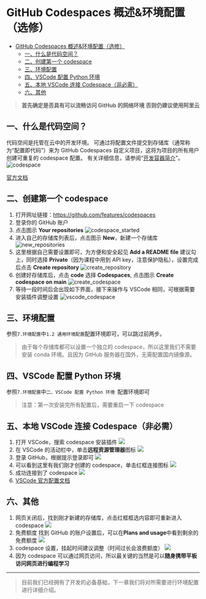 # GitHub Codespaces 概述&环境配置（选修）

- [GitHub Codespaces 概述\&环境配置（选修）](#github-codespaces-概述环境配置选修)
  - [一、什么是代码空间？](#一什么是代码空间)
  - [二、创建第一个 codespace](#二创建第一个-codespace)
  - [三、环境配置](#三环境配置)
  - [四、VSCode 配置 Python 环境](#四vscode-配置-python-环境)
  - [五、本地 VSCode 连接 Codespace（非必需）](#五本地-vscode-连接-codespace非必需)
  - [六、其他](#六其他)

> **首先确定是否具有可以流畅访问 GitHub 的网络环境**
> **否则仍建议使用阿里云**

## 一、什么是代码空间？

代码空间是托管在云中的开发环境。 可通过将配置文件提交到存储库（通常称为“配置即代码”）来为 GitHub Codespaces 自定义项目，这将为项目的所有用户创建可重复的 codespace 配置。 有关详细信息，请参阅“[开发容器简介](https://docs.github.com/zh/codespaces/setting-up-your-project-for-codespaces/adding-a-dev-container-configuration/introduction-to-dev-containers)”。
![codespace](../figures/C1-6-codespace.png)

[官方文档](https://docs.github.com/en/codespaces/overview)

## 二、创建第一个 codespace

1. 打开网址链接：https://github.com/features/codespaces
2. 登录你的 GitHub 账户
3. 点击图示 **Your repositories**
   ![codespace_started](../figures/C1-6-codespace_started.png)
4. 进入自己的存储库列表后，点击图示 **New**，新建一个存储库
   ![new_repositories](../figures/C1-6-new_repositories.png)
5. 这里根据自己需要设置即可，为方便和安全起见 **Add a README file** 建议勾上，同时选择 **Private**（因为课程中用到 API key，注意保护隐私），设置完成后点击 **Create repository**
   ![create_repository](../figures/C1-6-create_repository.png)
6. 创建好存储库后，点击 **code** 选择 **Codespaces**, 点击图示 **Create codespace on main**
   ![create_codespace](../figures/C1-6-create_codespace.png)
7. 等待一段时间后会出现如下界面，接下来操作与 VSCode 相同，可根据需要安装插件调整设置
   ![vscode_codespace](../figures/C1-6-vscode_codespace.png)

## 三、环境配置

参照`7.环境配置`中`1.2 通用环境配置`配置环境即可，可以跳过前两步。

> 由于每个存储库都可以设置一个独立的 codespace，所以这里我们不需要安装 conda 环境。且因为 GitHub 服务器在国外，无需配置国内镜像源。

## 四、VSCode 配置 Python 环境

参照`7.环境配置`中`二、VSCode 配置 Python 环境
`配置环境即可

> 注意：第一次安装完所有配置后，需要重启一下 codespace

## 五、本地 VSCode 连接 Codespace（非必需）

1. 打开 VSCode，搜索 codespace 安装插件
   ![](../figures/C1-6-codespace_plugin.png)
2. 在 VSCode 的活动栏中，单击**远程资源管理器**图标
   ![](../figures/C1-6-codespace_connect.png)
3. 登录 GitHub，根据提示登录即可
   ![](../figures/C1-6-GitHub_login.png)
4. 可以看到这里有我们刚才创建的 codespace，单击红框连接图标
   ![](../figures/C1-6-connect_codespace.png)
5. 成功连接到了 codespace
   ![](../figures/C1-6-connect_success.png)
6. [VSCode 官方配置文档](https://docs.github.com/en/codespaces/developing-in-a-codespace/using-github-codespaces-in-visual-studio-code)

## 六、其他

1. 网页关闭后，找到刚才新建的存储库，点击红框框选内容即可重新进入 codespace
   ![](../figures/C1-6-restart_codespace.png)
2. 免费额度
   找到 GitHub 的账户设置后，可以在**Plans and usage**中看到剩余的免费额度
   ![](../figures/C1-6-codespace_limit.png)
3. codespace 设置，挂起时间建议调整（时间过长会浪费额度）
   ![](../figures/C1-6-codespace_setting.png)
4. 因为 codespace 可以通过网页访问，所以最关键的当然是可以**随身携带平板访问网页进行编程学习**

---

> 目前我们已经拥有了开发的必备基础，下一章我们将对所需要进行环境配置进行详细介绍。
